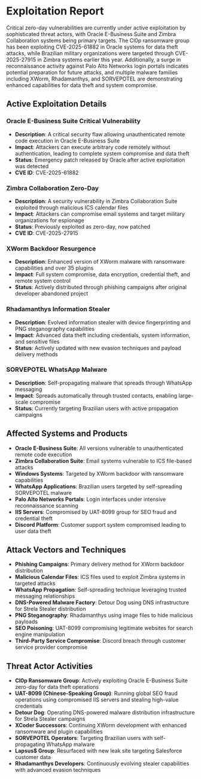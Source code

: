 # Exploitation Report

Critical zero-day vulnerabilities are currently under active exploitation by sophisticated threat actors, with Oracle E-Business Suite and Zimbra Collaboration systems being primary targets. The Cl0p ransomware group has been exploiting CVE-2025-61882 in Oracle systems for data theft attacks, while Brazilian military organizations were targeted through CVE-2025-27915 in Zimbra systems earlier this year. Additionally, a surge in reconnaissance activity against Palo Alto Networks login portals indicates potential preparation for future attacks, and multiple malware families including XWorm, Rhadamanthys, and SORVEPOTEL are demonstrating enhanced capabilities for data theft and system compromise.

## Active Exploitation Details

### Oracle E-Business Suite Critical Vulnerability
- **Description**: A critical security flaw allowing unauthenticated remote code execution in Oracle E-Business Suite
- **Impact**: Attackers can execute arbitrary code remotely without authentication, leading to complete system compromise and data theft
- **Status**: Emergency patch released by Oracle after active exploitation was detected
- **CVE ID**: CVE-2025-61882

### Zimbra Collaboration Zero-Day
- **Description**: A security vulnerability in Zimbra Collaboration Suite exploited through malicious ICS calendar files
- **Impact**: Attackers can compromise email systems and target military organizations for espionage
- **Status**: Previously exploited as zero-day, now patched
- **CVE ID**: CVE-2025-27915

### XWorm Backdoor Resurgence
- **Description**: Enhanced version of XWorm malware with ransomware capabilities and over 35 plugins
- **Impact**: Full system compromise, data encryption, credential theft, and remote system control
- **Status**: Actively distributed through phishing campaigns after original developer abandoned project

### Rhadamanthys Information Stealer
- **Description**: Evolved information stealer with device fingerprinting and PNG steganography capabilities
- **Impact**: Advanced data theft including credentials, system information, and sensitive files
- **Status**: Actively updated with new evasion techniques and payload delivery methods

### SORVEPOTEL WhatsApp Malware
- **Description**: Self-propagating malware that spreads through WhatsApp messaging
- **Impact**: Spreads automatically through trusted contacts, enabling large-scale compromise
- **Status**: Currently targeting Brazilian users with active propagation campaigns

## Affected Systems and Products

- **Oracle E-Business Suite**: All versions vulnerable to unauthenticated remote code execution
- **Zimbra Collaboration Suite**: Email systems vulnerable to ICS file-based attacks
- **Windows Systems**: Targeted by XWorm backdoor with ransomware capabilities
- **WhatsApp Applications**: Brazilian users targeted by self-spreading SORVEPOTEL malware
- **Palo Alto Networks Portals**: Login interfaces under intensive reconnaissance scanning
- **IIS Servers**: Compromised by UAT-8099 group for SEO fraud and credential theft
- **Discord Platform**: Customer support system compromised leading to user data theft

## Attack Vectors and Techniques

- **Phishing Campaigns**: Primary delivery method for XWorm backdoor distribution
- **Malicious Calendar Files**: ICS files used to exploit Zimbra systems in targeted attacks
- **WhatsApp Propagation**: Self-spreading technique leveraging trusted messaging relationships
- **DNS-Powered Malware Factory**: Detour Dog using DNS infrastructure for Strela Stealer distribution
- **PNG Steganography**: Rhadamanthys using image files to hide malicious payloads
- **SEO Poisoning**: UAT-8099 compromising legitimate websites for search engine manipulation
- **Third-Party Service Compromise**: Discord breach through customer service provider compromise

## Threat Actor Activities

- **Cl0p Ransomware Group**: Actively exploiting Oracle E-Business Suite zero-day for data theft operations
- **UAT-8099 (Chinese-Speaking Group)**: Running global SEO fraud operations using compromised IIS servers and stealing high-value credentials
- **Detour Dog**: Operating DNS-powered malware distribution infrastructure for Strela Stealer campaigns
- **XCoder Successors**: Continuing XWorm development with enhanced ransomware and plugin capabilities
- **SORVEPOTEL Operators**: Targeting Brazilian users with self-propagating WhatsApp malware
- **Lapsus$ Group**: Resurfaced with new leak site targeting Salesforce customer data
- **Rhadamanthys Developers**: Continuously evolving stealer capabilities with advanced evasion techniques